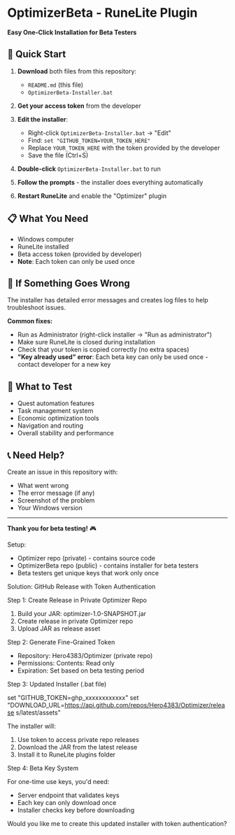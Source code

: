 # OptimizerBeta - RuneLite Plugin

**Easy One-Click Installation for Beta Testers**

## 🚀 Quick Start

1. **Download** both files from this repository:
   - `README.md` (this file)
   - `OptimizerBeta-Installer.bat`

2. **Get your access token** from the developer

3. **Edit the installer**:
   - Right-click `OptimizerBeta-Installer.bat` → "Edit"
   - Find: `set "GITHUB_TOKEN=YOUR_TOKEN_HERE"`
   - Replace `YOUR_TOKEN_HERE` with the token provided by the developer
   - Save the file (Ctrl+S)

4. **Double-click** `OptimizerBeta-Installer.bat` to run

5. **Follow the prompts** - the installer does everything automatically

6. **Restart RuneLite** and enable the "Optimizer" plugin

## 📋 What You Need

- Windows computer
- RuneLite installed
- Beta access token (provided by developer)
- **Note**: Each token can only be used once

## 🔧 If Something Goes Wrong

The installer has detailed error messages and creates log files to help troubleshoot issues.

**Common fixes:**
- Run as Administrator (right-click installer → "Run as administrator")
- Make sure RuneLite is closed during installation
- Check that your token is copied correctly (no extra spaces)
- **"Key already used" error**: Each beta key can only be used once - contact developer for a new key

## 🧪 What to Test

- Quest automation features
- Task management system
- Economic optimization tools
- Navigation and routing
- Overall stability and performance

## 📞 Need Help?

Create an issue in this repository with:
- What went wrong
- The error message (if any)
- Screenshot of the problem
- Your Windows version

---

**Thank you for beta testing!** 🎮





Setup:

  - Optimizer repo (private) - contains source code
  - OptimizerBeta repo (public) - contains installer for beta testers
  - Beta testers get unique keys that work only once

  Solution: GitHub Release with Token Authentication

  Step 1: Create Release in Private Optimizer Repo

  1. Build your JAR: optimizer-1.0-SNAPSHOT.jar
  2. Create release in private Optimizer repo
  3. Upload JAR as release asset

  Step 2: Generate Fine-Grained Token

  - Repository: Hero4383/Optimizer (private repo)
  - Permissions: Contents: Read only
  - Expiration: Set based on beta testing period

  Step 3: Updated Installer (.bat file)

  set "GITHUB_TOKEN=ghp_xxxxxxxxxxxx"
  set "DOWNLOAD_URL=https://api.github.com/repos/Hero4383/Optimizer/release
  s/latest/assets"

  The installer will:
  1. Use token to access private repo releases
  2. Download the JAR from the latest release
  3. Install it to RuneLite plugins folder

  Step 4: Beta Key System

  For one-time use keys, you'd need:
  - Server endpoint that validates keys
  - Each key can only download once
  - Installer checks key before downloading

  Would you like me to create this updated installer with token
  authentication?

